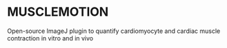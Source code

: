 # MUSCLEMOTION
Open-source ImageJ plugin to quantify cardiomyocyte and cardiac muscle contraction in vitro and in vivo
